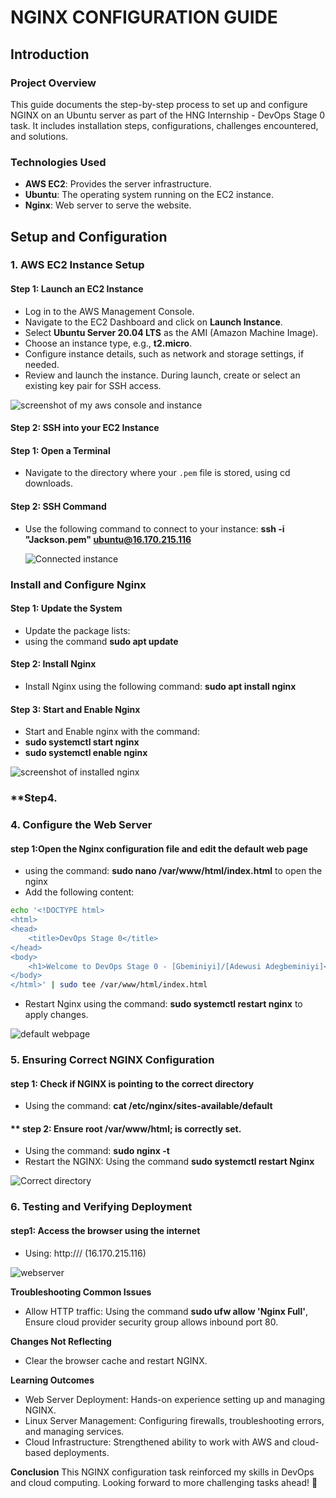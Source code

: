  # **NGINX CONFIGURATION GUIDE**

## **Introduction**

### **Project Overview**
This guide documents the step-by-step process to set up and configure NGINX on an Ubuntu server as part of the HNG Internship - DevOps Stage 0 task. It includes installation steps, configurations, challenges encountered, and solutions.

### **Technologies Used**
- **AWS EC2**: Provides the server infrastructure.
- **Ubuntu**: The operating system running on the EC2 instance.
- **Nginx**: Web server to serve the website.


## **Setup and Configuration**

### **1. AWS EC2 Instance Setup**

#### **Step 1: Launch an EC2 Instance**
- Log in to the AWS Management Console.
- Navigate to the EC2 Dashboard and click on **Launch Instance**.
- Select **Ubuntu Server 20.04 LTS** as the AMI (Amazon Machine Image).
- Choose an instance type, e.g., **t2.micro**.
- Configure instance details, such as network and storage settings, if needed.
- Review and launch the instance. During launch, create or select an existing key pair for SSH access.

![screenshot of my aws console and instance](./img/Screenshot%202025-01-31%20122829.jpg)

#### **Step 2: SSH into your EC2 Instance**

#### **Step 1: Open a Terminal**
- Navigate to the directory where your `.pem` file is stored, using cd downloads.


#### **Step 2: SSH Command**
- Use the following command to connect to your instance:  **ssh -i "Jackson.pem" ubuntu@16.170.215.116**


  ![Connected instance](./img/SSHINTOINSTNACE1.jpg)


###  **Install and Configure Nginx**

#### **Step 1: Update the System**
- Update the package lists:
- using the command **sudo apt update**

#### **Step 2: Install Ngin**x
- Install Nginx using the following command: **sudo apt install nginx**

#### **Step 3: Start and Enable Nginx**
- Start and Enable nginx with the command:
- **sudo systemctl start nginx**
- **sudo systemctl enable nginx**

![screenshot of installed nginx](./img/Installnginx.jpg)

### **Step4. 

### **4. Configure the Web Server**

#### **step 1:Open the Nginx configuration file and edit the default web page**
- using the command: **sudo nano /var/www/html/index.html** to open the nginx
- Add the following content:
```bash
echo '<!DOCTYPE html>
<html>
<head>
    <title>DevOps Stage 0</title>
</head>
<body>
    <h1>Welcome to DevOps Stage 0 - [Gbeminiyi]/[Adewusi Adegbeminiyi]</h1>
</body>
</html>' | sudo tee /var/www/html/index.html
```

- Restart Nginx using the command: **sudo systemctl restart nginx** to apply changes.

![default webpage](./img/HTML%20page.jpg)

### **5.  Ensuring Correct NGINX Configuration**

#### **step 1: Check if NGINX is pointing to the correct directory**

- Using the command: **cat /etc/nginx/sites-available/default**
 
 #### ** step 2: Ensure root /var/www/html; is correctly set.
 - Using the command: **sudo nginx -t**
 - Restart the NGINX: Using the command **sudo systemctl restart Nginx**

 ![Correct directory](./img/Listen.jpg)

### **6.  Testing and Verifying Deployment**

#### **step1: Access the browser using the internet**
- Using: http://<your-server-ip>/ (16.170.215.116)
 
 ![webserver](./img/loadingweb.jpg)

 **Troubleshooting Common Issues**
 - Allow HTTP traffic: Using the command **sudo ufw allow 'Nginx Full'**, Ensure cloud provider security group allows inbound port 80.


 **Changes Not Reflecting**
 - Clear the browser cache and restart NGINX.

 **Learning Outcomes**
 - Web Server Deployment: Hands-on experience setting up and managing NGINX.
 - Linux Server Management: Configuring firewalls, troubleshooting errors, and managing services.
 - Cloud Infrastructure: Strengthened ability to work with AWS and cloud-based deployments.

 **Conclusion**
 This NGINX configuration task reinforced my skills in DevOps and cloud computing. Looking forward to more challenging tasks ahead! 🚀